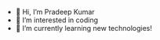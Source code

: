 - 👋 Hi, I’m Pradeep Kumar
- 👀 I’m interested in coding
- 🌱 I’m currently learning new  technologies!

<!---
pradeep2024242424/pradeep2024242424 is a ✨ special ✨ repository because its `README.md` (this file) appears on your GitHub profile.
You can click the Preview link to take a look at your changes.
--->
